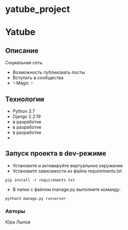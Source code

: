 # yatube_project

# Yatube

## Описание

Социальная сеть.

- Возможность публиковать посты
- Вступать в сообщества
- ✨Magic ✨

## Технологии

- Python 3.7
- Django 2.2.19
- в разработке
- в разработке
- в разработке
-

## Запуск проекта в dev-режиме

- Установите и активируйте виртуальное окружение
- Установите зависимости из файла requirements.txt

```
pip install -r requirements.txt
```

- В папке с файлом manage.py выполните команду:

```
python3 manage.py runserver
```

### Авторы

Юра Лылов
